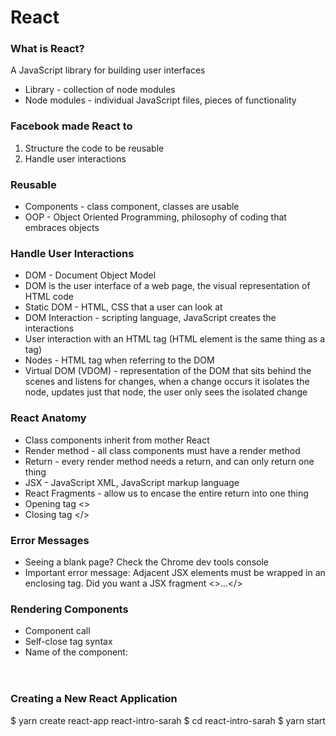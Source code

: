 # React

### What is React?
A JavaScript library for building user interfaces
- Library - collection of node modules
- Node modules - individual JavaScript files, pieces of functionality


### Facebook made React to
1. Structure the code to be reusable
2. Handle user interactions


### Reusable
- Components - class component, classes are usable
- OOP - Object Oriented Programming, philosophy of coding that embraces objects


### Handle User Interactions
- DOM - Document Object Model
- DOM is the user interface of a web page, the visual representation of HTML code
- Static DOM - HTML, CSS that a user can look at
- DOM Interaction - scripting language, JavaScript creates the interactions
- User interaction with an HTML tag (HTML element is the same thing as a tag)
- Nodes - HTML tag when referring to the DOM
- Virtual DOM (VDOM) - representation of the DOM that sits behind the scenes and listens for changes, when a change occurs it isolates the node, updates just that node, the user only sees the isolated change


### React Anatomy
- Class components inherit from mother React
- Render method - all class components must have a render method
- Return - every render method needs a return, and can only return one thing
- JSX - JavaScript XML, JavaScript markup language
- React Fragments - allow us to encase the entire return into one thing
- Opening tag <>
- Closing tag </>


### Error Messages
- Seeing a blank page? Check the Chrome dev tools console
- Important error message: Adjacent JSX elements must be wrapped in an enclosing tag. Did you want a JSX fragment <>...</>


### Rendering Components
- Component call
- Self-close tag syntax
- Name of the component: <Header />


### Creating a New React Application
$ yarn create react-app react-intro-sarah
$ cd react-intro-sarah
$ yarn start
